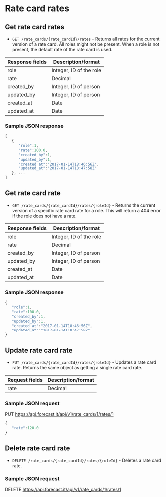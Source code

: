 # Rate card rates

## Get rate card rates

- `GET /rate_cards/{rate_cardId}/rates` - Returns all rates for the current version of a rate card. All roles might not be present. When a role is not present, the default rate of the rate card is used.

| Response fields | Description/format      |
| --------------- | ----------------------- |
| role            | Integer, ID of the role |
| rate            | Decimal                 |
| created_by      | Integer, ID of person   |
| updated_by      | Integer, ID of person   |
| created_at      | Date                    |
| updated_at      | Date                    |

### Sample JSON response

```javascript
[
   {
      "role":1,
      "rate":100.0,
      "created_by":1,
      "updated_by":1,
      "created_at":"2017-01-14T18:46:56Z",
      "updated_at":"2017-01-14T18:47:58Z"
   }, ...
]
```

## Get rate card rate

- `GET /rate_cards/{rate_cardId}/rates/{roleId}` - Returns the current version of a specific rate card rate for a role. This will return a 404 error if the role does not have a rate.

| Response fields | Description/format      |
| --------------- | ----------------------- |
| role            | Integer, ID of the role |
| rate            | Decimal                 |
| created_by      | Integer, ID of person   |
| updated_by      | Integer, ID of person   |
| created_at      | Date                    |
| updated_at      | Date                    |

### Sample JSON response

```javascript
{
   "role":1,
   "rate":100.0,
   "created_by":1,
   "updated_by":1,
   "created_at":"2017-01-14T18:46:56Z",
   "updated_at":"2017-01-14T18:47:58Z"
}
```

## Update rate card rate

- `PUT /rate_cards/{rate_cardId}/rates/{roleId}` - Updates a rate card rate. Returns the same object as getting a single rate card rate.

| Request fields | Description/format |
| -------------- | ------------------ |
| rate           | Decimal            |

### Sample JSON request

PUT https://api.forecast.it/api/v1/rate_cards/1/rates/1

```javascript
{
   "rate":120.0
}
```

## Delete rate card rate

- `DELETE /rate_cards/{rate_cardId}/rates/{roleId}` - Deletes a rate card rate.

### Sample JSON request

DELETE https://api.forecast.it/api/v1/rate_cards/1/rates/1
